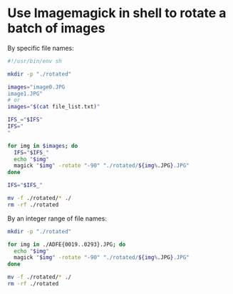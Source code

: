 # Use Imagemagick in shell to rotate a batch of images

By specific file names:

```sh
#!/usr/bin/env sh

mkdir -p "./rotated"

images="image0.JPG
image1.JPG"
# or
images="$(cat file_list.txt)"

IFS_="$IFS"
IFS="
"

for img in $images; do
  IFS="$IFS_"
  echo "$img"
  magick "$img" -rotate "-90" "./rotated/${img%.JPG}.JPG"
done

IFS="$IFS_"

mv -f ./rotated/* ./
rm -rf ./rotated
```

By an integer range of file names:

```sh
mkdir -p "./rotated"

for img in ./ADFE{0019..0293}.JPG; do
  echo "$img"
  magick "$img" -rotate "-90" "./rotated/${img%.JPG}.JPG"
done

mv -f ./rotated/* ./
rm -rf ./rotated
```
